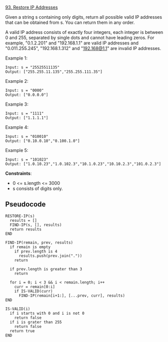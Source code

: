 [93. Restore IP Addresses](https://leetcode.com/problems/restore-ip-addresses/)

Given a string s containing only digits, return all possible valid IP addresses that can be obtained from s. You can return them in any order.

A valid IP address consists of exactly four integers, each integer is between 0 and 255, separated by single dots and cannot have leading zeros. For example, "0.1.2.201" and "192.168.1.1" are valid IP addresses and "0.011.255.245", "192.168.1.312" and "192.168@1.1" are invalid IP addresses.

Example 1:

```
Input: s = "25525511135"
Output: ["255.255.11.135","255.255.111.35"]
```

Example 2:

```
Input: s = "0000"
Output: ["0.0.0.0"]
```

Example 3:

```
Input: s = "1111"
Output: ["1.1.1.1"]
```

Example 4:

```
Input: s = "010010"
Output: ["0.10.0.10","0.100.1.0"]
```

Example 5:

```
Input: s = "101023"
Output: ["1.0.10.23","1.0.102.3","10.1.0.23","10.10.2.3","101.0.2.3"]
```

**Constraints**:

-   0 <= s.length <= 3000
-   s consists of digits only.

## Pseudocode

```
RESTORE-IP(s)
  results = []
  FIND-IP(s, [], results)
  return results
END

FIND-IP(remain, prev, results)
  if remain is empty
    if prev.length is 4
      results.push(prev.join("."))
    return

  if prev.length is greater than 3
    return

  for i = 0; i < 3 && i < remain.length; i++
    curr = remain[0:i]
    if IS-VALID(curr)
      FIND-IP(remain[i+1:], [...prev, curr], results)
END

IS-VALID(i)
  if i starts with 0 and i is not 0
    return false
  if i is grater than 255
    return false
  return true
END
```
